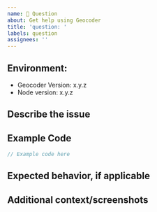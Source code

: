 ```yaml
---
name: 🤔 Question
about: Get help using Geocoder
title: 'question: '
labels: question
assignees: ''
---
```


<!-- Click "Preview" for a more readable version --

Please read and follow the instructions before submitting an issue:

- Read all our documentation, especially the [README](https://github.com/goparrot/geocoder/blob/master/README.md). It may contain information that helps you solve your issue.
- Ensure your issue isn't already [reported](https://github.com/goparrot/geocoder/issues?utf8=%E2%9C%93&q=is%3Aissue).
- If you aren't sure that the issue is caused by Geocoder or you just need help, please use [Stack Overflow](https://stackoverflow.com/questions/tagged/goparrot-geocoder).

⚠️👆 Feel free to these instructions before submitting the issue 👆⚠️
-->

## Environment:

*   Geocoder Version: x.y.z
*   Node version: x.y.z

## Describe the issue

<!-- A clear and concise description of what the issue is. -->

## Example Code

<!-- Code snippet to illustrate your question. -->

```typescript
// Example code here
```

## Expected behavior, if applicable

<!-- A clear and concise description of what you expected to happen. -->

## Additional context/screenshots

<!-- Add any other context about the problem here. If applicable, add screenshots to help explain. -->

